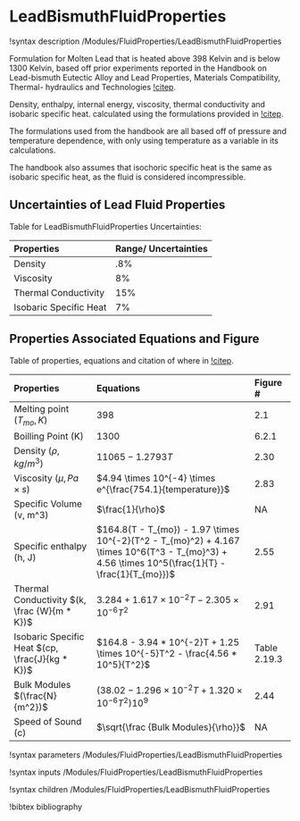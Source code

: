 # LeadBismuthFluidProperties

!syntax description /Modules/FluidProperties/LeadBismuthFluidProperties

Formulation for Molten Lead that is heated above 398 Kelvin and is below 1300 Kelvin, based off prior experiments reported in the Handbook on Lead-bismuth Eutectic Alloy and Lead Properties, Materials Compatibility, Thermal- hydraulics and Technologies [!citep](Fazio).

Density, enthalpy, internal energy, viscosity, thermal conductivity and isobaric specific heat.
calculated using the formulations provided in [!citep](Fazio).

The formulations used from the handbook are all based off of pressure and temperature dependence,
with only using temperature as a variable in its calculations.

The handbook also assumes that isochoric specific heat is the same as isobaric specific heat,
as the fluid is considered incompressible.

## Uncertainties of Lead Fluid Properties

Table for LeadBismuthFluidProperties Uncertainties:


| Properties | Range/ Uncertainties|
| :------------- | :------------- |
| Density | .8% |
| Viscosity | 8% |
| Thermal Conductivity | 15% |
| Isobaric Specific Heat | 7% |

## Properties Associated Equations and Figure #  

Table of properties, equations and citation of where in [!citep](Fazio).

| Properties | Equations| Figure # |
| :------------- | :------------- | :------------- |
| Melting point $(T_{mo}, K)$ | 398 |  2.1  |
| Boilling Point (K) | 1300 |  6.2.1  |
| Density $(\rho, kg/m^3)$ | $11065 - 1.2793T$ |  2.30  |
| Viscosity $(\mu, Pa \times s)$ | $4.94 \times 10^{-4} \times e^{\frac{754.1}{temperature}}$ |  2.83  |
| Specific Volume (v, m^3) | $\frac{1}{\rho}$ |  NA  |
| Specific enthalpy (h, J) | $164.8(T - T_{mo}) - 1.97 \times 10^{-2}(T^2 - T_{mo}^2) + 4.167 \times 10^6(T^3 - T_{mo}^3) + 4.56 \times 10^5(\frac{1}{T} -\frac{1}{T_{mo}})$ |  2.55  |
| Thermal Conductivity $(k, \frac {W}{m * K})$ | $3.284 + 1.617 \times 10^{-2}T - 2.305 \times 10^{-6}T^2$ |  2.91  |
| Isobaric Specific Heat $(cp, \frac{J}{kg * K})$ | $164.8 - 3.94 * 10^{-2}T + 1.25 \times 10^{-5}T^2 - \frac{4.56 * 10^5}{T^2}$ |  Table 2.19.3  |
| Bulk Modules $(\frac{N}{m^2})$ | $(38.02 - 1.296 \times 10^{-2}T + 1.320 \times 10^{-6}T^2)10^9$ |  2.44  |
| Speed of Sound  (c) | $\sqrt{\frac {Bulk Modules}{\rho}}$ |  NA  |


!syntax parameters /Modules/FluidProperties/LeadBismuthFluidProperties

!syntax inputs /Modules/FluidProperties/LeadBismuthFluidProperties

!syntax children /Modules/FluidProperties/LeadBismuthFluidProperties

!bibtex bibliography
